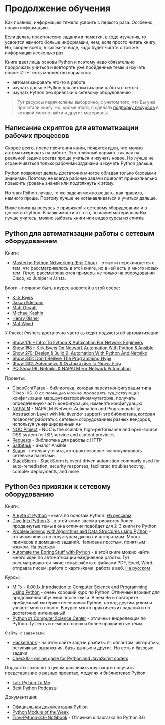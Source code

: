 # Продолжение обучения

Как правило, информацию тяжело усвоить с первого раза.
Особенно, новую информацию.

Если делать практические задания и пометки, в ходе изучения,
то усвоится намного больше информации, чем, если просто читать книгу.
Но, скорее всего, в каком-то виде, надо будет читать о той же информации несколько раз.

Книга дает лишь основы Python и поэтому надо обязательно продолжать учиться и повторять уже пройденные темы и изучать новое.
И тут есть множество вариантов:

* автоматизировать что-то в работе
* изучать дальше Python для автоматизации работы с сетью
* изучать Python без привязки к сетевому оборудованию

> Тут ресурсы перечислены выборочно, с учетом того, что Вы уже прочитали книгу. Но, кроме этого, я сделала [подборку ресурсов](https://natenka.github.io/pyneng-resources/) в которой можно найти и другие материалы.

## Написание скриптов для автоматизации рабочих процессов

Скорее всего, после прочтения книги, появятся идеи, что можно автоматизировать на работе.
Это отличный вариант, так как на реальной задаче всегда проще учиться и изучать новое.
Но лучше не ограничиваться только рабочими задачами и изучать Python дальше.

Python позволяет делать достаточно многое обладая только базовыми знаниями.
Поэтому не всегда рабочие задачи позволят принципиально повысить уровень знаний или подтолкнуть к этому.

Но зная Python лучше, те же задачи можно решать, как правило, намного проще.
Поэтому лучше не останавливаться и учиться дальше.

Ниже описаны ресурсы с привязкой к сетевому оборудованию и в целом по Python.
В зависимости от того, по каким материалам Вы лучше учитесь, можно выбрать книги или видео курсы из списка


## Python для автоматизации работы с сетевым оборудованием

Книги:

* [Mastering Python Networking (Eric Chou)](https://www.packtpub.com/networking-and-servers/mastering-python-networking) - отчасти перекликается с тем, что рассматривалось в этой книге, но в ней есть и много новых тем. Плюс, рассматриваются примеры не только на оборудовании Cisco, но Juniper и Arista.


Блоги - позволят быть в курсе новостей в этой сфере:

* [Kirk Byers](https://pynet.twb-tech.com/)
* [Jason Edelman](http://jedelman.com/)
* [Matt Oswalt](https://keepingitclassless.net/)
* [Michael Kashin](http://networkop.co.uk/)
* [Henry Ölsner](https://codingnetworker.com/)
* [Mat Wood](https://thepacketgeek.com/)


У Packet Pushers достаточно часто выходят подкасты об автоматизации:

* [Show 176 – Intro To Python & Automation For Network Engineers](http://packetpushers.net/podcast/podcasts/show-176-intro-to-python-automation-for-network-engineers/)
* [Show 198 – Kirk Byers On Network Automation With Python & Ansible](http://packetpushers.net/podcast/podcasts/show-198-kirk-byers-network-automation-python-ansible/)
* [Show 270: Design & Build 9: Automation With Python And Netmiko](http://packetpushers.net/podcast/podcasts/show-270-design-build-9-automation-python-netmiko/)
* [Show 332: Don’t Believe The Programming Hype](http://packetpushers.net/podcast/podcasts/show-332-dont-believe-programming-hype/)
* [Show 333: Automation & Orchestration In Networking](http://packetpushers.net/podcast/podcasts/show-333-orchestration-vs-automation/)
* [PQ Show 99: Netmiko & NAPALM For Network Automation](http://packetpushers.net/podcast/podcasts/pq-show-99-netmiko-napalm-network-automation/)


Проекты:

* [CiscoConfParse](https://github.com/mpenning/ciscoconfparse) - библиотека, которая парсит конфигурации типа Cisco IOS. С ее помощью можно: проверять существующие конфигурации маршрутизаторов/коммутаторов, получать определенную часть конфигурации, изменять конфигурацию
* [NAPALM](https://github.com/napalm-automation/napalm) - NAPALM (Network Automation and Programmability Abstraction Layer with Multivendor support) это библиотека, которая позволяет работать с сетевым оборудованием разных вендоров, используя унифицированный API
* [NOC Project](https://kb.nocproject.org/display/SITE/NOC) - NOC is the scalable, high-performance and open-source OSS system for ISP, service and content providers
* [Requests](https://github.com/kennethreitz/requests) - библиотека для работы с HTTP
* [SaltStack](https://saltstack.com/) - аналог Ansible
* [Scapy](https://github.com/secdev/scapy) - сетевая утилита, которая позволяет манипулировать сетевыми пакетами
* [StackStorm](https://stackstorm.com/) - StackStorm is event-driven automation commonly used for auto-remediation, security responses, facilitated troubleshooting, complex deployments, and more


## Python без привязки к сетевому оборудованию

Книги:

* [A Byte of Python](https://www.gitbook.com/book/swaroopch/byte-of-python/details) - книга по основам Python. [На русском](http://wombat.org.ua/AByteOfPython/toc.html)
* [Dive Into Python 3](http://www.diveintopython3.net/index.html) - в этой книге рассматриваются более продвинутые темы и она отлично подойдет для 2-3 книги по Python
* [Problem Solving with Algorithms and Data Structures using Python](http://interactivepython.org/runestone/static/pythonds/index.html) - отличная книга по структурам данных и алгоритмам. Много примеров и домашних заданий. Написана простым, понятным языком. [На русском](http://aliev.me/runestone/)
* [Automate the Boring Stuff with Python](https://automatetheboringstuff.com/) - в этой книге можно найти много идей по автоматизации ежедневной работы. Тут рассматриваются такие темы: работа с файлами PDF, Excel, Word, отправка писем, работа с картинками, работа в веб. [На русском](https://www.ozon.ru/context/detail/id/137673590/)

Курсы:

* [MITx - 6.00.1x Introduction to Computer Science and Programming Using Python](https://www.edx.org/course/introduction-computer-science-mitx-6-00-1x-9) - очень хороший курс по Python. Отличный вариант для продолжения обучения после книги. В нём Вы и повторите пройденный материал по основам Python, но под другим углом и узнаете много нового. В курсе много практических заданий и он достаточно интенсивный.
* [Python от Computer Science Center](https://www.youtube.com/playlist?list=PLlb7e2G7aSpTTNp7HBYzCBByaE1h54ruW) - отличные видеолекции по Python. Тут есть и немного основ и более продвинутые темы


Сайты с задачами:

* [HackerRank](https://www.hackerrank.com/) - на этом сайте задачи разбиты по областям: алгоритмы, регулярные выражения, базы данных и другие. Но есть и базовые задачи 
* [CheckIO - online game for Python and JavaScript coders](https://checkio.org/)


Подкасты позволят в целом расширить кругозор и получить представление о разных проектах, модулях и библиотеках Python:

* [Talk Python To Me](https://talkpython.fm/)
* [Best Python Podcasts](https://www.fullstackpython.com/best-python-podcasts.html)

Документация:

* [Официальная документация Python](https://docs.python.org/3/index.html)
* [Python Module of the Week](https://pymotw.com/3/index.html)
* [Tiny-Python-3.6-Notebook](https://github.com/mattharrison/Tiny-Python-3.6-Notebook/blob/master/python.rst) - Отличная шпаргалка по Python 3.6

